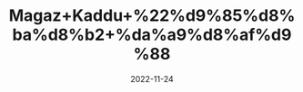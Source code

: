 ---
title: 'Magaz+Kaddu+%22%d9%85%d8%ba%d8%b2+%da%a9%d8%af%d9%88'
date: '2022-11-24' 
metatag: '' 
inventory: '0' 
draft: false 
# meta description 
shortDescripton: 'Unshelled+Dried+Pumpkin+Seeds%22+Consumption+of+this+pumpkin+seed+can+improve+metabolism%2c+increase+antioxidant+activity%2c+reduce+blood+pressure%2c+and+bad+cholesterol+in+the+body.+Additionally%2c+it+can+also+treat+and+prevent+ailments+such+as+osteoporosis%2c+prostate+cancer%2c+kidney+stones%2c+and+insomnia.'
description: 'Food+Product'
longdescription: ''
tags: ''
brand: ''
subCategory: ''
unit: '50 gm-Pk'
sellCount: '0'
featured: False
# product Price
price: '150.0'
# Product Short Description
shortDescription: 'Unshelled+Dried+Pumpkin+Seeds%22+Consumption+of+this+pumpkin+seed+can+improve+metabolism%2c+increase+antioxidant+activity%2c+reduce+blood+pressure%2c+and+bad+cholesterol+in+the+body.+Additionally%2c+it+can+also+treat+and+prevent+ailments+such+as+osteoporosis%2c+prostate+cancer%2c+kidney+stones%2c+and+insomnia.'
productID: '10F4E0D3-072D-ED11-9968-005056B3A416'
type: 'products'
category: 'Food+Product' 
thumnailproduct: 'https://eraconnect.blob.core.windows.net/product-images/aminsaddiquidawakhana/10F4E0D3-072D-ED11-9968-005056B3A416.webp' 
images:
  - image: 'https://eraconnect.blob.core.windows.net/product-images/aminsaddiquidawakhana/10F4E0D3-072D-ED11-9968-005056B3A416.webp'  
Variants:
---